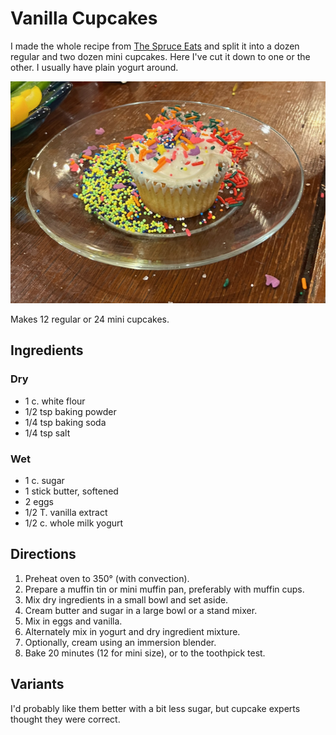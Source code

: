[photographed]: ../indices/photographed.html

# Vanilla Cupcakes

I made the whole recipe from [The Spruce Eats](https://www.thespruceeats.com/perfect-vanilla-cupcakes-4120605) and split it into a dozen regular and two dozen mini cupcakes.  Here I've cut it down to one or the other.  I usually have plain yogurt around.

![sprinkled](../images/cupcake.png)

Makes 12 regular or 24 mini cupcakes.

## Ingredients

### Dry

* 1 c. white flour
* 1/2 tsp baking powder
* 1/4 tsp baking soda
* 1/4 tsp salt

### Wet

* 1 c. sugar
* 1 stick butter, softened
* 2 eggs
* 1/2 T. vanilla extract
* 1/2 c. whole milk yogurt

## Directions

1. Preheat oven to 350° (with convection).
2. Prepare a muffin tin or mini muffin pan, preferably with muffin cups.
3. Mix dry ingredients in a small bowl and set aside.
4. Cream butter and sugar in a large bowl or a stand mixer.
5. Mix in eggs and vanilla.
6. Alternately mix in yogurt and dry ingredient mixture.
7. Optionally, cream using an immersion blender.
8. Bake 20 minutes (12 for mini size), or to the toothpick test.

## Variants

I'd probably like them better with a bit less sugar, but cupcake experts thought they were correct.


